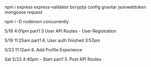 npm i express express-validator bcryptjs config gravitar jsonwebtoken mongoose request

npm i -D nodemon concurrently


5/18 4:01pm
part1 3 User API Routes - User Registration

5/19 11:25am part1 6. User auth finished 3:57pm


5/23 11:12am 6. Add Profile Experience

Sat 5/23 4:40pm - Start part1 5. Post API Routes

